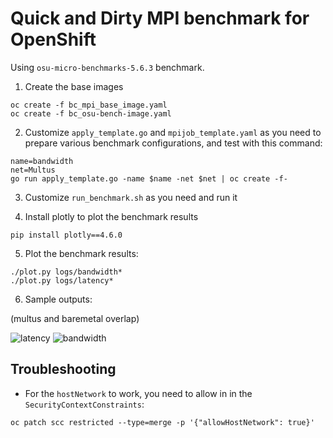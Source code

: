 Quick and Dirty MPI benchmark for OpenShift
===========================================

Using `osu-micro-benchmarks-5.6.3` benchmark.

1. Create the base images

```
oc create -f bc_mpi_base_image.yaml
oc create -f bc_osu-bench-image.yaml
```

2. Customize `apply_template.go` and `mpijob_template.yaml` as you
need to prepare various benchmark configurations, and test with this
command:

```
name=bandwidth
net=Multus
go run apply_template.go -name $name -net $net | oc create -f- 
```

3. Customize `run_benchmark.sh` as you need and run it

4. Install plotly to plot the benchmark results

```
pip install plotly==4.6.0
```

5. Plot the benchmark results:

```
./plot.py logs/bandwidth* 
./plot.py logs/latency* 
```

6. Sample outputs:

(multus and baremetal overlap)

![latency](graph/latency.png)
![bandwidth](graph/bandwidth.png)

Troubleshooting
---------------

* For the `hostNetwork` to work, you need to allow in in the `SecurityContextConstraints`:
```
oc patch scc restricted --type=merge -p '{"allowHostNetwork": true}'
```
